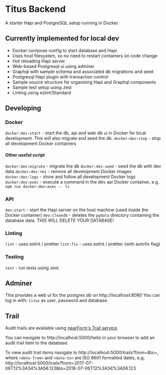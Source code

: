# Titus Backend

A starter Hapi and PostgreSQL setup running in Docker.

## Currently implemented for local dev

* Docker compose config to start database and Hapi
* Uses host filesystem, so no need to restart containers on code change
* Hot reloading Hapi server
* Web-based Postgresql ui using adminer
* Graphql with sample schema and associated db migrations and seed
* Postgresql Hapi plugin with transaction control
* Sample source structure for organising Hapi and Graphql components
* Sample test setup using Jest
* Linting using eslint/Standard

## Developing

### Docker

`docker:dev:start` - start the db, api and web db ui in Docker for local development.  This will also migrate and seed the db.
`docker:dev:stop` - stop all development Docker containers

#### Other useful script

`docker:dev:migrate` - migrate the db
`docker:dev:seed` - seed the db with dev data
`docker:dev:rmi` - remove all development Docker images
`docker:dev:logs` - show and follow all development Docker logs
`docker:dev:exec` - execute a command in the dev api Docker container, e.g. `npm run docker:dev:exec -- ls`

### API

`dev:start` - start the Hapi server on the host machine (used inside the Docker container)
`dev:cleandb` - deletes the `pgdata` directory containing the database data. THIS WILL DELETE YOUR DATABASE!

### Linting

`lint` - uses eslint / prettier
`lint:fix` - uses eslint / prettier (with autofix flag)

### Testing

`test` - run tests using Jest

## Adminer

This provides a web ui for the postgres db on http://localhost:8080
You can log in with: `titus` as user, password and database.

## Trail

Audit trails are available using [nearForm's Trail service](https://github.com/nearform/trail).

You can navigate to http://localhost:5000/hello in your browser to add an audit trail item to the database.

To view audit trail items navigate to http://localhost:5000/trails?from=<date-from>&to=<date-to>, where `<date-from>` and `<date-to>` are ISO 8601 formatted dates, e.g. http://localhost:5000/trails?from=2017-07-06T12%3A34%3A56.123&to=2018-07-06T12%3A34%3A56.123
